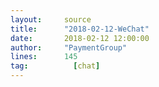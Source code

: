 ```yaml
---
layout:     source 
title:      "2018-02-12-WeChat"
date:       2018-02-12 12:00:00
author:     "PaymentGroup"
lines:      145 
tag:		  [chat]
---
```

